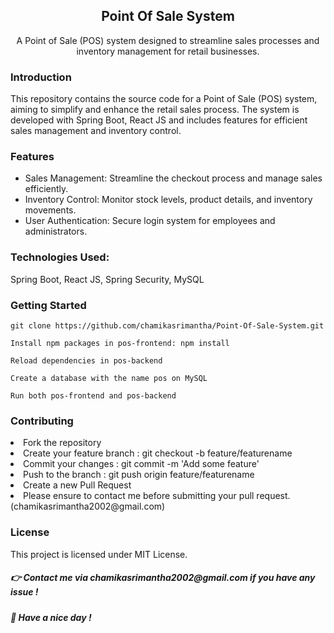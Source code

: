 <h2 align="center"> Point Of Sale System </h2>
<div align="center">A Point of Sale (POS) system designed to streamline sales processes and inventory management for retail businesses.</div>

<h3>Introduction</h3>
<div>This repository contains the source code for a Point of Sale (POS) system, aiming to simplify and enhance the retail sales process. The system is developed with Spring Boot, React JS and includes features for efficient sales management and inventory control.</div>

<h3>Features</h3>
<ul>
<li>Sales Management: Streamline the checkout process and manage sales efficiently.</li>
<li>Inventory Control: Monitor stock levels, product details, and inventory movements.</li>
<li>User Authentication: Secure login system for employees and administrators.</li>
</ul>

<h3>Technologies Used:</h3>
<p>Spring Boot, React JS, Spring Security, MySQL</p>

<h3>Getting Started</h3>

```
git clone https://github.com/chamikasrimantha/Point-Of-Sale-System.git

Install npm packages in pos-frontend: npm install

Reload dependencies in pos-backend

Create a database with the name pos on MySQL

Run both pos-frontend and pos-backend
```

<h3>Contributing</h3>
<li>Fork the repository</li>
<li>Create your feature branch : git checkout -b feature/featurename</li>
<li>Commit your changes : git commit -m 'Add some feature'</li>
<li>Push to the branch : git push origin feature/featurename</li>
<li>Create a new Pull Request</li>
<li>Please ensure to contact me before submitting your pull request. (chamikasrimantha2002@gmail.com) </li>

<h3>License</h3>
<p>This project is licensed under MIT License.</p>

<h5>👉 Contact me via chamikasrimantha2002@gmail.com if you have any issue !</h5>
<h5>🤘 Have a nice day !</h5>
